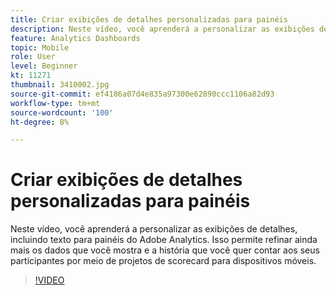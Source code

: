 ```yaml
---
title: Criar exibições de detalhes personalizadas para painéis
description: Neste vídeo, você aprenderá a personalizar as exibições de detalhes, incluindo texto para painéis do Adobe Analytics. Isso permite refinar ainda mais os dados que você mostra e a história que você quer contar aos seus participantes por meio de projetos de scorecard para dispositivos móveis. (Deve ter entre 60 e 160 caracteres, mas tem 242 caracteres)
feature: Analytics Dashboards
topic: Mobile
role: User
level: Beginner
kt: 11271
thumbnail: 3410002.jpg
source-git-commit: ef4186a07d4e835a97300e62890ccc1106a82d93
workflow-type: tm+mt
source-wordcount: '100'
ht-degree: 8%

---
```



# Criar exibições de detalhes personalizadas para painéis

Neste vídeo, você aprenderá a personalizar as exibições de detalhes, incluindo texto para painéis do Adobe Analytics. Isso permite refinar ainda mais os dados que você mostra e a história que você quer contar aos seus participantes por meio de projetos de scorecard para dispositivos móveis.

>[!VIDEO](https://video.tv.adobe.com/v/3410002/?quality=12&learn=on)
